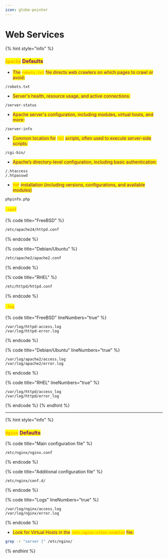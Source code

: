 ```yaml
---
icon: globe-pointer
---
```


# Web Services

{% hint style="info" %}
### <mark style="color:orange;">`Apache`</mark> <mark style="color:purple;">Defaults</mark>

* <mark style="color:purple;">The</mark> <mark style="color:orange;">**`robots.txt`**</mark> <mark style="color:purple;">file directs web crawlers on which pages to crawl or avoid:</mark>

```
/robots.txt
```

* <mark style="color:purple;">Server's health, resource usage, and active connections:</mark>

```
/server-status
```

* <mark style="color:purple;">Apache server's configuration, including modules, virtual hosts, and more:</mark>

```
/server-info
```

* <mark style="color:purple;">Common location for</mark> <mark style="color:orange;">**`CGI`**</mark> <mark style="color:purple;">scripts, often used to execute server-side scripts:</mark>

```
/cgi-bin/
```

* <mark style="color:purple;">Apache’s directory-level configuration, including basic authentication:</mark>

```
/.htaccess
/.htpasswd
```

* <mark style="color:orange;">**`PHP`**</mark> <mark style="color:purple;">installation (including versions, configurations, and available modules)</mark>

```
phpinfo.php
```

#### <mark style="color:orange;">`.conf`</mark>

{% code title="FreeBSD" %}
```sh
/etc/apache24/httpd.conf
```
{% endcode %}

{% code title="Debian/Ubuntu" %}
```sh
/etc/apache2/apache2.conf
```
{% endcode %}

{% code title="RHEL" %}
```sh
/etc/httpd/httpd.conf
```
{% endcode %}

#### <mark style="color:orange;">`.log`</mark>

{% code title="FreeBSD" lineNumbers="true" %}
```
/var/log/httpd-access.log
/var/log/httpd-error.log
```
{% endcode %}

{% code title="Debian/Ubuntu" lineNumbers="true" %}
```
/var/log/apache2/access.log
/var/log/apache2/error.log
```
{% endcode %}

{% code title="RHEL" lineNumbers="true" %}
```
/var/log/httpd/access_log
/var/log/httpd/error_log
```
{% endcode %}
{% endhint %}

***

{% hint style="info" %}
### <mark style="color:orange;">`Nginx`</mark> <mark style="color:purple;">Defaults</mark>

{% code title="Main configuration file" %}
```
/etc/nginx/nginx.conf
```
{% endcode %}

{% code title="Additional configuration file" %}
```
/etc/nginx/conf.d/
```
{% endcode %}

{% code title="Logs" lineNumbers="true" %}
```
/var/log/nginx/access.log
/var/log/nginx/error.log
```
{% endcode %}

* <mark style="color:purple;">Look for Virtual Hosts in the</mark> <mark style="color:orange;">**`/etc/nginx/sites-enabled`**</mark> <mark style="color:purple;">file:</mark>

```sh
grep -r "server {" /etc/nginx/
```
{% endhint %}


